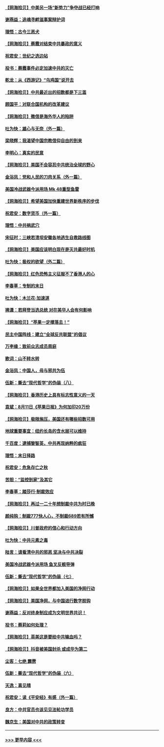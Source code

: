 #### [【网海拾贝】中美另一场“新势力”争夺战已经打响](../pages/nsc993/n12346998.md?t=08211202) 
#### [谢燕益：追魂寻衅滋事案辩护词](../pages/nsc993/n12346892.md?t=08211202) 
#### [理悟：古今三恶犬](../pages/nsc993/n12345190.md?t=08211202) 
#### [【网海拾贝】蔡霞对结束中共暴政的意义](../pages/nsc993/n12344263.md?t=08211202) 
#### [祝君安：世纪之选边站](../pages/nsc993/n12342382.md?t=08211202) 
#### [投书：蔡霞事件必定加速中共的灭亡](../pages/nsc993/n12341881.md?t=08211202) 
#### [乾龙：从《西游记》“乌鸡国”说开去](../pages/nsc993/n12341690.md?t=08211202) 
#### [【网海拾贝】中共最近出的招数都是下三滥](../pages/nsc993/n12341593.md?t=08211202) 
#### [顾国平：对联合国机构的改革建议](../pages/nsc993/n12339928.md?t=08211202) 
#### [【网海拾贝】微信是海外华人的陷阱](../pages/nsc993/n12338868.md?t=08211202) 
#### [吐为快：雄心与无奈（外一篇）](../pages/nsc993/n12338132.md?t=08211202) 
#### [梁晓辉：我渴望中国宗教信仰自由的到来](../pages/nsc993/n12336657.md?t=08211202) 
#### [李明心：真实的民意](../pages/nsc993/n12336089.md?t=08211202) 
#### [【网海拾贝】美国不会容忍中共统治全球的野心](../pages/nsc993/n12336063.md?t=08211202) 
#### [金浴凤：党和人民的刀肉关系（外一篇）](../pages/nsc993/n12335834.md?t=08211202) 
#### [美国冷战武器今派用场 Mk 48重型鱼雷](../pages/nsc993/n12335354.md?t=08211202) 
#### [【网海拾贝】希望美国加快重建世界新秩序的步伐](../pages/nsc993/n12334224.md?t=08211202) 
#### [祝君安：数字货币（外一篇）](../pages/nsc993/n12334186.md?t=08211202) 
#### [理悟：中共祸武穴](../pages/nsc993/n12333962.md?t=08211202) 
#### [宋征时：三峡若溃坝安徽各地逃生自救路线图](../pages/nsc993/n12332450.md?t=08211202) 
#### [【网海拾贝】美国应该明白现在是灭共最好时机](../pages/nsc993/n12332313.md?t=08211202) 
#### [吐为快：极权的欲望（外二篇）](../pages/nsc993/n12332089.md?t=08211202) 
#### [【网海拾贝】红色恐怖主义征服不了香港人的心](../pages/nsc993/n12329296.md?t=08211202) 
#### [李春草：专制的末日](../pages/nsc993/n12329079.md?t=08211202) 
#### [吐为快：木兰花‧加速道](../pages/nsc993/n12327366.md?t=08211202) 
#### [拂潇：若拜登当选总统 对在美华人会有何影响](../pages/nsc993/n12295996.md?t=08211202) 
#### [【网海拾贝】“苹果一定撑落去！”](../pages/nsc993/n12326784.md?t=08211202) 
#### [民主中国阵线：建立“全球反共联盟”的倡议](../pages/nsc993/n12324177.md?t=08211202) 
#### [万李缘：致前众志成员周庭](../pages/nsc993/n12324635.md?t=08211202) 
#### [歌词：山不转水转](../pages/nsc993/n12324599.md?t=08211202) 
#### [金浴凤：中国人，毋与邪共为伍](../pages/nsc993/n12324257.md?t=08211202) 
#### [伍新：撕去“现代哲学”的伪装（八）](../pages/nsc993/n12324188.md?t=08211202) 
#### [【网海拾贝】香港历史上具有标志性意义的一天](../pages/nsc993/n12324021.md?t=08211202) 
#### [袁斌：8月11日《苹果日报》为何加印20万份](../pages/nsc993/n12323955.md?t=08211202) 
#### [【网海拾贝】极限施压，美国还有哪些招数可用](../pages/nsc993/n12322512.md?t=08211202) 
#### [地球重要事宜：纽约长岛的含水层可以维持](../pages/nsc993/n12321844.md?t=08211202) 
#### [千百度：逮捕黎智英，中共再现纳粹的疯狂](../pages/nsc993/n12321777.md?t=08211202) 
#### [理悟：末日择路](../pages/nsc993/n12320812.md?t=08211202) 
#### [祝君安：危急存亡之秋](../pages/nsc993/n12320795.md?t=08211202) 
#### [苦胆：“监控到家”及其它](../pages/nsc993/n12320751.md?t=08211202) 
#### [李春草：踏莎行·制裁效应](../pages/nsc993/n12318290.md?t=08211202) 
#### [【网海拾贝】再过一二十年想制裁中共为时已晚](../pages/nsc993/n12318195.md?t=08211202) 
#### [颜纯钩：制裁777快人心，不制裁689若有所憾](../pages/nsc993/n12316912.md?t=08211202) 
#### [【网海拾贝】川普政府的信心和行动方向](../pages/nsc993/n12316673.md?t=08211202) 
#### [吐为快：中共元素之毒](../pages/nsc993/n12316547.md?t=08211202) 
#### [陆言：请看清中共的邪恶 坚决与中共决裂](../pages/nsc993/n12315784.md?t=08211202) 
#### [美国冷战武器今派用场 鱼叉反舰导弹](../pages/nsc993/n12316258.md?t=08211202) 
#### [伍新：撕去“现代哲学”的伪装（七）](../pages/nsc993/n12315846.md?t=08211202) 
#### [【网海拾贝】如果全世界都加入美国的净网行动](../pages/nsc993/n12315588.md?t=08211202) 
#### [【网海拾贝】美国净网，与中国进行数字脱钩](../pages/nsc993/n12312813.md?t=08211202) 
#### [谢燕益：反对终身制应成为文明世界共识！](../pages/nsc993/n12310465.md?t=08211202) 
#### [投书：蔡莉如何处理？](../pages/nsc993/n12310224.md?t=08211202) 
#### [【网海拾贝】英美这是要给中共输血吗？](../pages/nsc993/n12307646.md?t=08211202) 
#### [【网海拾贝】抖音被美国封杀 或成华为第二](../pages/nsc993/n12305277.md?t=08211202) 
#### [尘客：七绝 霹雳](../pages/nsc993/n12304053.md?t=08211202) 
#### [伍新：撕去“现代哲学”的伪装（六）](../pages/nsc993/n12303243.md?t=08211202) 
#### [天逸：喜见晴](../pages/nsc993/n12303226.md?t=08211202) 
#### [祝君安：读《平安经》有感（外一篇）](../pages/nsc993/n12303170.md?t=08211202) 
#### [良方：中共官员也该见见法轮功学员](../pages/nsc993/n12302985.md?t=08211202) 
#### [魏京生：美国对中共的政策转变](../pages/nsc993/n12302929.md?t=08211202) 

----
#### [ >>> 更早内容 <<< ](../indexes/nsc993-earlier.md)
